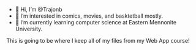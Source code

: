 - 👋 Hi, I’m @Trajonb
- 👀 I’m interested in comics, movies, and basktetball mostly. 
- 🌱 I’m currently learning computer science at Eastern Mennonite University. 

This is going to be where I keep all of my files from my Web App course!
